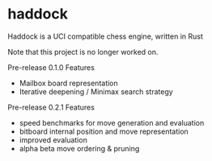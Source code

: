# haddock
Haddock is a UCI compatible chess engine, written in Rust

Note that this project is no longer worked on.

Pre-release 0.1.0 Features
 * Mailbox board representation
 * Iterative deepening / Minimax search strategy

Pre-release 0.2.1 Features
* speed benchmarks for move generation and evaluation
* bitboard internal position and move representation
* improved evaluation
* alpha beta move ordering & pruning
